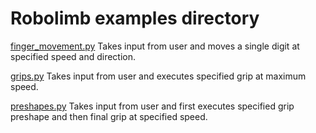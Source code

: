 # Robolimb examples directory

[finger_movement.py](finger_movement.py) Takes input from user and moves a single digit at specified speed and direction.

[grips.py](grips.py) Takes input from user and executes specified grip at maximum speed.

[preshapes.py](preshapes.py) Takes input from user and first executes specified grip preshape and then final grip at specified speed. 
